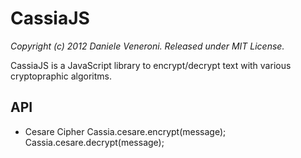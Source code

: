# CassiaJS

_Copyright (c) 2012 Daniele Veneroni. Released under MIT License._

CassiaJS is a JavaScript library to encrypt/decrypt text with various cryptopraphic algoritms.

## API

* Cesare Cipher
	Cassia.cesare.encrypt(message);
	Cassia.cesare.decrypt(message);
